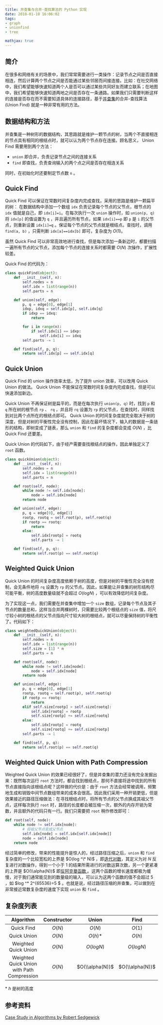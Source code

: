 ```yaml
---
title: 并查集与合并-查找算法的 Python 实现
date: 2018-01-18 16:06:02
tags:
- graph
- unionfind
- tree

mathjax: true
---
```


## 简介
在很多和网络有关的场景中，我们常常需要进行一类操作：记录节点之间是否直接相连，然后计算两个节点之间是否能通过某些邻居而间接连接。比如：在社交网络中，我们希望能够快速知道两个人是否可以通过某些共同好友而建立联系；在地图中，我们希望能够快速知道两地之间是否存在一条通路。如果我们只需要判断这样的连接是否存在而不需要知道具体的连接路径，基于[并查集][1]的合并-查找算法 (Union Find) 就是一种非常有用的方法。

## 数据结构和方法
并查集是一种树形的数据结构，其思路就是维护一颗节点的树，当两个不直接相连的节点具有相同的根结点时，就可以认为两个节点存在连接。顾名思义， Union Find 需要用到两个方法：

* `union` 即合并，负责记录节点之间的连接关系
* `find` 即查找，负责查询输入的两个点之间是否存在相连关系

同时，在初始化时还要制定节点数 `n` 。

## Quick Find
Quick Find 可以保证在常数时间复杂度内完成查找，采用的思路是维护一颗扁平的树：
在数据结构中添加一个数组 `idx` 负责记录每个节点的父节点，根节点的 `idx` 值就是自己，即 `idx[i]=i`。在每次执行一次 `union` 操作时，如 `union(p, q)` 将 `idx[p]` 的值设置为 `q` ，并且遍历所有节点，如果 `idx[i]==p` 即 `p` 是 `i` 的父节点，则重新设置 `idx[i]=q` 。保证每个节点的父节点就是根结点。查找时，调用 `find(a, b)` ，只需判断 `idx[a]==idx[b]` 即可，复杂度为 $O(1)$。

虽然 Quick Find 可以非常高效地进行查找，但是每次添加一条新边时，都要扫描一遍所有节点的父节点，添加每个节点的连接关系时都需要 $O(N)$ 次操作，扩展性较差。

Quick Find 的代码为：

``` python
class quickFind(object):
    def __init__(self, n):
        self.nodes = n
        self.idx = list(range(n))
        self.parts = n

    def union(self, edge):
        p, q = edge[0], edge[1]
        idxp, idxq = self.idx[p], self.idx[q]
        if idxp == idxq:
            return

        for i in range(n):
            if self.idx[i] == idxp:
                self.idx[i] == idxq
        self.parts -= 1

    def find(self, p, q):
        return self.idx[p] == self.idx[q]
```

## Quick Union
Quick Find 的 union 操作效率太低，为了提升 union 效率，可以改用 Quick Union 的做法。 Quick Union 不能保证在常数时间复杂度内完成查找，但是可以快速添加新边。

Quick Union 不再保证树是扁平的，而是在每次执行 `union(p, q)` 时，找到 `p` 和 `q` 所在树的根节点 `rp` 、 `rq` ，并且将 `rq` 设置为 `rp` 的父节点，在查找时，同样找到对比两个点所在的根结点即可。 Quick Union 的时间复杂度就完全取决于树的深度，但是对树的平衡性完全没有控制，因此在最坏情况下，输入的数据是一条链形的结构，即树变成了链表，那么 `union` 和 `find` 的复杂度都会变成 $O(N)$ ，比 Quick Find 还要差。

Quick Union 的代码如下，由于经产需要查找根结点的操作，因此单独定义了 `root` 函数。
``` python
class quickUnion(object):
    def __init__(self, n):
        self.nodes = n
        self.idx = list(range(n))
        self.parts = n

    def root(self, node):
        while node != self.idx[node]:
            node = self.idx[node]
        return node

    def union(self, edge):
        p, q = edge[0], edge[1]
        rootp, rootq = self.root(p), self.root(q)
        if rootp == rootq:
            return
        else:
            self.idx[rootp] = rootq
            self.parts -= 1

    def find(self, p, q):
        return self.root(p) == self.root(q)
```

## Weighted Quick Union
Quick Union 的时间复杂度高度依赖于树的高度，但是对树的平衡性完全没有控制，会无条件地将 `rq` 设置为 `rp` 的父节点。因此，如果能让并查集的树形结构尽可能平衡，树的高度数量级就不会超过 $O(log N)$ ，可以有效降低时间复杂度。

为了实现这一点，我们需要在并查集中增加一个 `size` 数组，记录每个节点及其子节点的数量总和，这样当合并两棵树时，只需要比较两个根结点的 `size` 值，将尺寸较小树的根结点的父节点指向尺寸较大树的根结点，就可以尽量保持树的平衡性了。代码如下：

``` python
class weightedQuickUnion(object):
    def __init__(self, n):
        self.nodes = n
        self.idx = list(range(n))
        self.size = [1] * n
        self.parts = n

    def root(self, node):
        while node != self.idx[node]:
            node = self.idx[node]
        return node

    def union(self, edge):
        p, q = edge[0], edge[1]
        rootp, rootq = self.root(p), self.root(q)
        if rootp == rootq:
            return
        elif self.size[rootp] > self.size[rootq]:
            self.idx[rootq] = rootp
            self.size[rootp] += self.size[rootq]
        else:
            self.idx[rootp] = rootq
            self.size[rootq] += self.size[rootp]
        self.parts -= 1

    def find(self, p, q):
        return self.root(p) == self.root(q)
```

## Weighted Quick Union with Path Compression
Weighted Quick Union 的效果已经很好了，但是并查集的潜力还没有完全发掘出来：既然每次运行 `root` 方法时，都会找到根结点，那何不直接将途中找到的所有节点直接指向该根结点呢？这样做的代价是：由于 `root` 方法会经常被调用，频繁地生成和销毁中间节点数组带来的成本会很高。因此我们采用一种开销更低，但是效果接近的路径压缩做法：在寻找根结点时，将所有节点的父节点换成其祖父节点，这样每次执行 `root` 时，路径的长度都会被压缩一次，额外的内存开销为常数，并且额外的代码只有一行。我们只需要把 `root` 稍作修改即可：

``` python
def root(self, node):
    while node != self.idx[node]:
        # 将祖父节点变成父节点
        self.idx[node] = self.idx[self.idx[node]] 
        node = self.idx[node]
    return node
```

经过简单的修改，带来的性能提升是惊人的，经过路径压缩之后，`union` 和 `find` 复杂度的一个比较宽松的上界是 $O(log ^\* N)$ ，即[迭代对数][2]，其定义为对 $N$ 反复进行对数操作，得到一个小于 1 的结果所需进行的对数运算次数，另一个更紧凑的上界是 $O(\\alpha(N))$ 即[反阿克曼函数 ][3]。这两个函数的增长速度都极为缓慢，对于我们通常能见到的数量级的输入，可以认为这两个函数的值不会超过 5 ，如 $log ^\* 2^{65536}=5 $ 。也就是说，经过路径压缩的并查集，可以做到在非常接近常数复杂度的速度下实现 `union` 和 `find` 。

## 复杂度列表
| Algorithm | Constructor | Union | Find |
|:---:|:---:|:---:|:---:|
| Quick Find | $O(N)$ | $O(N)$ | $O(1)$ |
| Quick Union | $O(N)$ | $O(h)$\* | $O(h)$ |
| Weighted Quick Union | $O(N)$ | $O(log N)$ | $O(log N)$ |
| Weighted Quick Union with Path Compression | $O(N)$ | $O(\\alpha(N))$ | $O(\\alpha(N))$ |
\* $h$ 是树的高度

## 参考资料
[Case Study in Algorithms by Robert Sedgewick][4]

[1]:	https://en.wikipedia.org/wiki/Disjoint-set_data_structure "Union Find"
[2]:	https://en.wikipedia.org/wiki/Iterated_logarithm "Iterated logarithm"
[3]:	https://en.wikipedia.org/wiki/Ackermann_function#Inverse "Inverse Ackermann Function"
[4]:	https://algs4.cs.princeton.edu/15uf/ "Case Study"
